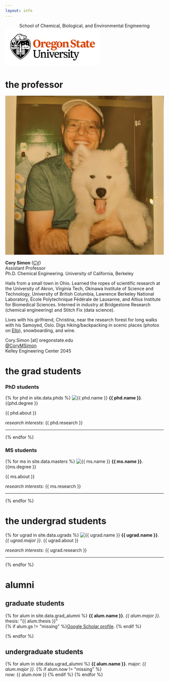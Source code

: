```yaml
---
layout: info
---
```

<center>
  School of Chemical, Biological, and Environmental Engineering<br>
</center>

<img src="osu_logo.jpg" alt="" style="width:300px">

# the professor

<a class="ppl_photo">
  <img src="photos/cory.jpg" alt="Cory Simon">
</a>

**Cory Simon** ([CV](CorySimon_academic_CV.pdf)) <br>
Assistant Professor<br>
Ph.D. Chemical Engineering. University of California, Berkeley

Hails from a small town in Ohio. Learned the ropes of scientific research at the University of Akron, Virginia Tech, Okinawa Institute of Science and Technology, University of British Columbia, Lawrence Berkeley National Laboratory, École Polytechnique Fédérale de Lausanne, and Altius Institute for Biomedical Sciences. Interned in industry at Bridgestone Research (chemical engineering) and Stitch Fix (data science).

Lives with his girlfriend, Christina, near the research forest for long walks with his Samoyed, Oslo. Digs hiking/backpacking in scenic places (photos on <a href="https://ello.co/cokes">Ello</a>), snowboarding, and wine.

Cory.Simon [at] oregonstate.edu<br>
[@CoryMSimon](https://twitter.com/CoryMSimon?lang=en)<br>
Kelley Engineering Center 2045


# the grad students

### PhD students 

{% for phd in site.data.phds %}
<a class="ppl_photo">
  <img src="{{ phd.foto }}" alt="{{ phd.name }}">
</a>
**{{ phd.name }}**. {{phd.degree }}

{{ phd.about }}

*research interests:* {{ phd.research }}

<hr>

{% endfor %}

### MS students 

{% for ms in site.data.masters %}
<a class="ppl_photo">
  <img src="{{ ms.foto }}" alt="{{ ms.name }}">
</a>
**{{ ms.name }}**. {{ms.degree }}

{{ ms.about }}

*research interests:* {{ ms.research }}

<hr>

{% endfor %}

# the undergrad students

{% for ugrad in site.data.ugrads %}
<a class="ppl_photo">
  <img src="{{ ugrad.foto }}" alt="{{ ugrad.name }}">
</a>
**{{ ugrad.name }}**. *{{ ugrad.major }}*.
{{ ugrad.about }}

*research interests:* {{ ugrad.research }}

<hr>

{% endfor %}

# alumni

## graduate students

{% for alum in site.data.grad_alumni %}
**{{ alum.name }}**. *{{ alum.major }}*.<br>
thesis: "{{ alum.thesis }}"<br>
{% if alum.gs != "missing" %}<a href="{{ alum.gs }}">Google Scholar profile</a>.
{% endif %}

{% endfor %}

## undergraduate students

{% for alum in site.data.ugrad_alumni %}
**{{ alum.name }}**. major: *{{ alum.major }}*.
{% if alum.now != "missing" %} <br> now: {{ alum.now }}
{% endif %}
{% endfor %}
